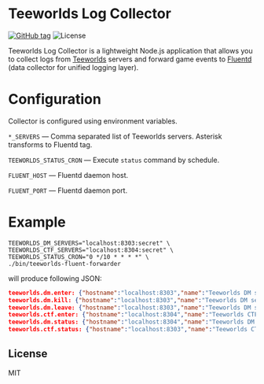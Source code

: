 # Teeworlds Log Collector

[![GitHub tag][github-image]][github-url] ![License][license-image]

Teeworlds Log Collector is a lightweight Node.js application that allows you to collect logs from [Teeworlds](https://www.teeworlds.com/) servers and forward game events  to [Fluentd](http://www.fluentd.org/) (data collector for unified logging layer).

# Configuration

Collector is configured using environment variables.

`*_SERVERS` — Comma separated list of Teeworlds servers. Asterisk transforms to Fluentd tag.

`TEEWORLDS_STATUS_CRON` — Execute `status` command by schedule.

`FLUENT_HOST` — Fluentd daemon host.

`FLUENT_PORT` — Fluentd daemon port.

# Example

```
TEEWORLDS_DM_SERVERS="localhost:8303:secret" \
TEEWORLDS_CTF_SERVERS="localhost:8304:secret" \
TEEWORLDS_STATUS_CRON="0 */10 * * * *" \
./bin/teeworlds-fluent-forwarder
```

will produce following JSON:

```json
teeworlds.dm.enter: {"hostname":"localhost:8303","name":"Teeworlds DM server","player":"nameless tee","team":"spectators","client":"8.8.8.8:55555"}
teeworlds.dm.kill: {"hostname":"localhost:8303","name":"Teeworlds DM server","killer":"nameless tee","victim":"nameless tee","weapon":"rocket"}
teeworlds.dm.leave: {"hostname":"localhost:8303","name":"Teeworlds DM server","player":"nameless tee"}
teeworlds.ctf.enter: {"hostname":"localhost:8304","name":"Teeworlds CTF server","player":"nameless tee","team":"spectators","client":"8.8.8.8:55555"}
teeworlds.dm.status: {"hostname":"localhost:8304","name":"Teeworlds DM server","players":[{"cid":0,"client":"8.8.8.8:55555","player":"nameless tee","score":21,"admin":false}],"online":1}
teeworlds.ctf.status: {"hostname":"localhost:8303","name":"Teeworlds CTF server","players":null,"online":0}
```

## License

MIT

[github-image]: https://img.shields.io/github/tag/chuck-norris-network/teeworlds-fluent-forwarder.svg?style=flat-square
[github-url]: https://github.com/chuck-norris-network/teeworlds-fluent-forwarder
[license-image]: https://img.shields.io/npm/l/teeworlds-econ.svg?style=flat-square
